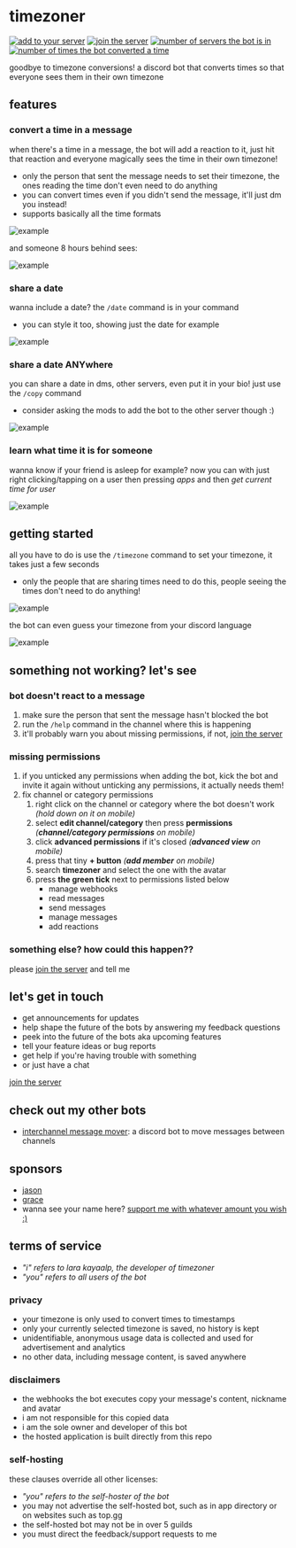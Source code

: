 [join the server]: https://discord.com/invite/KUMdnjcE97
[interchannel message mover]: https://github.com/laralove143/interchannel-message-mover

# timezoner

[![add to your server](https://custom-icon-badges.demolab.com/badge/add_to_your_server-invite-5865F2?style=for-the-badge&logo=discord&logoColor=ffffff)](https://discord.com/api/oauth2/authorize?client_id=909820903574106203&permissions=536947776&scope=bot%20applications.commands)
[![join the server](https://custom-icon-badges.demolab.com/discord/903367565349384202?style=for-the-badge&color=5865F2&logo=comment-discussion&label=join%20the%20server)](https://discord.com/invite/KUMdnjcE97)
[![number of servers the bot is in](https://custom-icon-badges.demolab.com/badge/dynamic/json?url=https://api.jsonstorage.net/v1/json/52e7ddba-9c54-4f66-8e42-5aff2634f2fa/fd6b3135-0275-4f8a-8cfc-3e8910da1743&style=for-the-badge&color=555555&logo=graph&label=%20&prefix=used%20in%20&query=$.guild_count&suffix=%20servers)](#timezoner)
[![number of times the bot converted a time](https://custom-icon-badges.demolab.com/badge/dynamic/json?url=https://api.jsonstorage.net/v1/json/52e7ddba-9c54-4f66-8e42-5aff2634f2fa/fd6b3135-0275-4f8a-8cfc-3e8910da1743&style=for-the-badge&color=555555&logo=clock&label=%20&prefix=converted%20&query=$.usage_count&suffix=%20times)](#timezoner)

goodbye to timezone conversions!
a discord bot that converts times so that everyone sees them in their own timezone

## features

### convert a time in a message

when there's a time in a message, the bot will add a reaction to it,
just hit that reaction and everyone magically sees the time in their own timezone!

- only the person that sent the message needs to set their timezone,
the ones reading the time don't even need to do anything
- you can convert times even if you didn't send the message, it'll just dm you instead!
- supports basically all the time formats

![example](examples/sent.gif)

and someone 8 hours behind sees:

![example](examples/shown.png)

### share a date

wanna include a date? the `/date` command is in your command

- you can style it too, showing just the date for example

![example](examples/date.gif)

### share a date ANYwhere

you can share a date in dms, other servers, even put it in your bio! just use
the `/copy` command

- consider asking the mods to add the bot to the other server though :)

![example](examples/copy.gif)

### learn what time it is for someone

wanna know if your friend is asleep for example? now you can with just right
clicking/tapping on a user then pressing _apps_ and then _get current time for user_

![example](examples/get_current_time.gif)

## getting started

all you have to do is use the `/timezone` command to set your timezone,
it takes just a few seconds

- only the people that are sharing times need to do this,
people seeing the times don't need to do anything!

![example](examples/timezone.gif)

the bot can even guess your timezone from your discord language

![example](examples/timezone_detect.png)

## something not working? let's see

### bot doesn't react to a message

1. make sure the person that sent the message hasn't blocked the bot
2. run the `/help` command in the channel where this is happening
3. it'll probably warn you about missing permissions, if not, [join the server]

### missing permissions

1. if you unticked any permissions when adding the bot, kick the bot and invite
  it again without unticking any permissions, it actually needs them!
2. fix channel or category permissions
    1. right click on the channel or category where the bot doesn't work
    _(hold down on it on mobile)_
    2. select **edit channel/category** then press **permissions**
    _(**channel/category permissions** on mobile)_
    3. click **advanced permissions** if it's closed _(**advanced view** on mobile)_
    4. press that tiny **+ button** _(**add member** on mobile)_
    5. search **timezoner** and select the one with the avatar
    6. press **the green tick** next to permissions listed below
        - manage webhooks
        - read messages
        - send messages
        - manage messages
        - add reactions

### something else? how could this happen??

please [join the server] and tell me

## let's get in touch

- get announcements for updates
- help shape the future of the bots by answering my feedback questions
- peek into the future of the bots aka upcoming features
- tell your feature ideas or bug reports
- get help if you're having trouble with something
- or just have a chat

[join the server]

## check out my other bots

- [interchannel message mover]: a discord bot to move
  messages between channels

## sponsors

- [jason](https://github.com/zudsniper)
- [grace](https://github.com/Grace-xo)
- wanna see your name here? [support me with whatever amount you wish :)](https://github.com/sponsors/laralove143)

## terms of service

- _"i" refers to lara kayaalp, the developer of timezoner_
- _"you" refers to all users of the bot_

### privacy

- your timezone is only used to convert times to timestamps
- only your currently selected timezone is saved, no history is kept
- unidentifiable, anonymous usage data is collected and used
for advertisement and analytics
- no other data, including message content, is saved anywhere

### disclaimers

- the webhooks the bot executes copy your message's content, nickname and avatar
- i am not responsible for this copied data
- i am the sole owner and developer of this bot
- the hosted application is built directly from this repo

### self-hosting

these clauses override all other licenses:

- _"you" refers to the self-hoster of the bot_
- you may not advertise the self-hosted bot, such as in app directory
or on websites such as top.gg
- the self-hosted bot may not be in over 5 guilds
- you must direct the feedback/support requests to me
